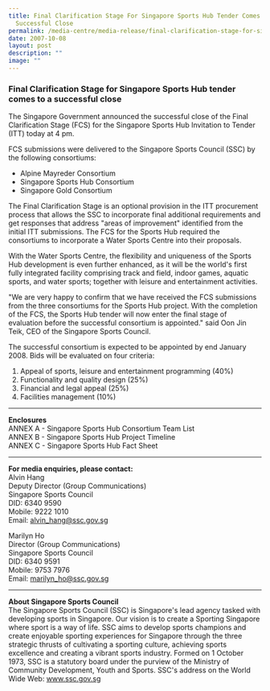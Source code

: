 ```yaml
---
title: Final Clarification Stage For Singapore Sports Hub Tender Comes To A
  Successful Close
permalink: /media-centre/media-release/final-clarification-stage-for-singapore-sports-hub-tender-comes-to-a/
date: 2007-10-08
layout: post
description: ""
image: ""
---
```

### **Final Clarification Stage for Singapore Sports Hub tender comes to a successful close**

The Singapore Government announced the successful close of the Final Clarification Stage (FCS) for the Singapore Sports Hub Invitation to Tender (ITT) today at 4 pm.

FCS submissions were delivered to the Singapore Sports Council (SSC) by the following consortiums:

* Alpine Mayreder Consortium
* Singapore Sports Hub Consortium
* Singapore Gold Consortium

The Final Clarification Stage is an optional provision in the ITT procurement process that allows the SSC to incorporate final additional requirements and get responses that address "areas of improvement" identified from the initial ITT submissions. The FCS for the Sports Hub required the consortiums to incorporate a Water Sports Centre into their proposals.

With the Water Sports Centre, the flexibility and uniqueness of the Sports Hub development is even further enhanced, as it will be the world's first fully integrated facility comprising track and field, indoor games, aquatic sports, and water sports; together with leisure and entertainment activities.

"We are very happy to confirm that we have received the FCS submissions from the three consortiums for the Sports Hub project. With the completion of the FCS, the Sports Hub tender will now enter the final stage of evaluation before the successful consortium is appointed." said Oon Jin Teik, CEO of the Singapore Sports Council.

The successful consortium is expected to be appointed by end January 2008. Bids will be evaluated on four criteria:

1. Appeal of sports, leisure and entertainment programming (40%)
2. Functionality and quality design (25%)
3. Financial and legal appeal (25%)
4. Facilities management (10%)

---

**Enclosures**<br>
ANNEX A - Singapore Sports Hub Consortium Team List<br>
ANNEX B - Singapore Sports Hub Project Timeline<br>
ANNEX C - Singapore Sports Hub Fact Sheet

---

**For media enquiries, please contact:**
<br>
Alvin Hang
<br>
Deputy Director (Group Communications)
<br>
Singapore Sports Council
<br>
DID: 6340 9590
<br>
Mobile: 9222 1010
<br>
Email: [alvin_hang@ssc.gov.sg](mailto:alvin_hang@ssc.gov.sg)

Marilyn Ho
<br>
Director (Group Communications)
<br>
Singapore Sports Council
<br>
DID: 6340 9591
<br>
Mobile: 9753 7976
<br>
Email: [marilyn_ho@ssc.gov.sg](mailto:marilyn_ho@ssc.gov.sg)

---

**About Singapore Sports Council**
<br>
The Singapore Sports Council (SSC) is Singapore's lead agency tasked with developing sports in Singapore. Our vision is to create a Sporting Singapore where sport is a way of life. SSC aims to develop sports champions and create enjoyable sporting experiences for Singapore through the three strategic thrusts of cultivating a sporting culture, achieving sports excellence and creating a vibrant sports industry. Formed on 1 October 1973, SSC is a statutory board under the purview of the Ministry of Community Development, Youth and Sports. SSC's address on the World Wide Web: www.ssc.gov.sg